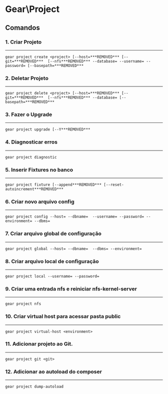 # Gear\Project

## Comandos

### 1. Criar Projeto

---

    gear project create <project> [--host=***REMOVED*** [--git=***REMOVED***  [--nfs***REMOVED*** --database= --username= --password= [--basepath=***REMOVED***
    
### 2. Deletar Projeto

---

    gear project delete <project> [--host=***REMOVED*** [--git=***REMOVED***  [--nfs***REMOVED*** --database= [--basepath=***REMOVED***
    
### 3. Fazer o Upgrade 

---

    gear project upgrade [--Y***REMOVED***
    
### 4. Diagnosticar erros

---

    gear project diagnostic
    
### 5. Inserir Fixtures no banco

---
 
    gear project fixture [--append***REMOVED*** [--reset-autoincrement***REMOVED***

### 6. Criar novo arquivo config

---

    gear project config --host= --dbname=  --username= --password= --environment= --dbms=
    
### 7. Criar arquivo global de configuração   

---
    
    gear project global --host= --dbname=  --dbms= --environment= 
    
### 8. Criar arquivo local de configuração

---
    
    gear project local --username= --password= 

### 9. Criar uma entrada nfs e reiniciar nfs-kernel-server

---
    
    gear project nfs
    
### 10. Criar virtual host para acessar pasta public

---
    
    gear project virtual-host <environment>
    
### 11. Adicionar projeto ao Git.

---
    
    gear project git <git>
    
### 12. Adicionar ao autoload do composer

---
    
    gear project dump-autoload
